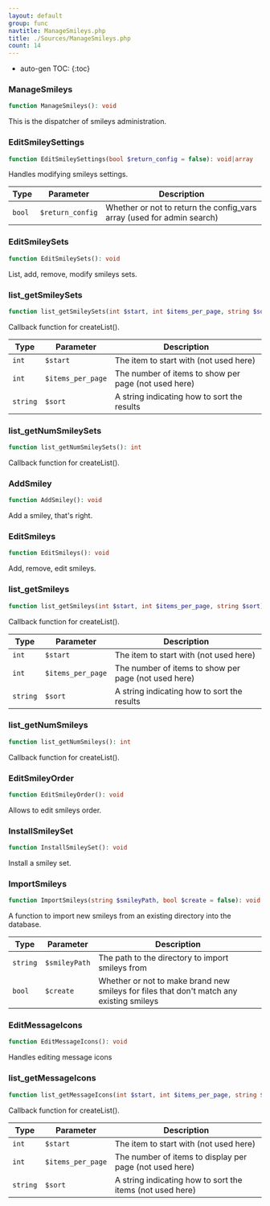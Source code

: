 ```yaml
---
layout: default
group: func
navtitle: ManageSmileys.php
title: ./Sources/ManageSmileys.php
count: 14
---
```

* auto-gen TOC:
{:toc}
### ManageSmileys

```php
function ManageSmileys(): void
```
This is the dispatcher of smileys administration.



### EditSmileySettings

```php
function EditSmileySettings(bool $return_config = false): void|array
```
Handles modifying smileys settings.



Type|Parameter|Description
---|---|---
`bool`|`$return_config`|Whether or not to return the config_vars array (used for admin search)

### EditSmileySets

```php
function EditSmileySets(): void
```
List, add, remove, modify smileys sets.



### list_getSmileySets

```php
function list_getSmileySets(int $start, int $items_per_page, string $sort): array
```
Callback function for createList().



Type|Parameter|Description
---|---|---
`int`|`$start`|The item to start with (not used here)
`int`|`$items_per_page`|The number of items to show per page (not used here)
`string`|`$sort`|A string indicating how to sort the results

### list_getNumSmileySets

```php
function list_getNumSmileySets(): int
```
Callback function for createList().



### AddSmiley

```php
function AddSmiley(): void
```
Add a smiley, that's right.



### EditSmileys

```php
function EditSmileys(): void
```
Add, remove, edit smileys.



### list_getSmileys

```php
function list_getSmileys(int $start, int $items_per_page, string $sort): array
```
Callback function for createList().



Type|Parameter|Description
---|---|---
`int`|`$start`|The item to start with (not used here)
`int`|`$items_per_page`|The number of items to show per page (not used here)
`string`|`$sort`|A string indicating how to sort the results

### list_getNumSmileys

```php
function list_getNumSmileys(): int
```
Callback function for createList().



### EditSmileyOrder

```php
function EditSmileyOrder(): void
```
Allows to edit smileys order.



### InstallSmileySet

```php
function InstallSmileySet(): void
```
Install a smiley set.



### ImportSmileys

```php
function ImportSmileys(string $smileyPath, bool $create = false): void
```
A function to import new smileys from an existing directory into the database.



Type|Parameter|Description
---|---|---
`string`|`$smileyPath`|The path to the directory to import smileys from
`bool`|`$create`|Whether or not to make brand new smileys for files that don't match any existing smileys

### EditMessageIcons

```php
function EditMessageIcons(): void
```
Handles editing message icons



### list_getMessageIcons

```php
function list_getMessageIcons(int $start, int $items_per_page, string $sort): array
```
Callback function for createList().



Type|Parameter|Description
---|---|---
`int`|`$start`|The item to start with (not used here)
`int`|`$items_per_page`|The number of items to display per page (not used here)
`string`|`$sort`|A string indicating how to sort the items (not used here)

